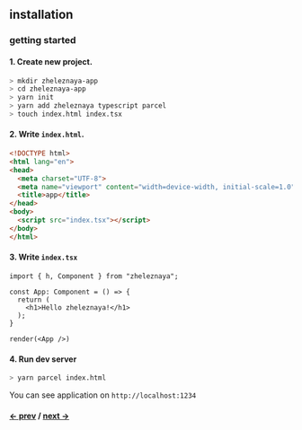 ## installation

### getting started

#### 1. Create new project.

```bash
> mkdir zheleznaya-app
> cd zheleznaya-app
> yarn init
> yarn add zheleznaya typescript parcel
> touch index.html index.tsx
```

#### 2. Write `index.html`.

```html
<!DOCTYPE html>
<html lang="en">
<head>
  <meta charset="UTF-8">
  <meta name="viewport" content="width=device-width, initial-scale=1.0">
  <title>app</title>
</head>
<body>
  <script src="index.tsx"></script>
</body>
</html>
```

#### 3. Write `index.tsx`

```tsx
import { h, Component } from "zheleznaya";

const App: Component = () => {
  return (
    <h1>Hello zheleznaya!</h1>
  );
}

render(<App />)
```

#### 4. Run dev server

```bash
> yarn parcel index.html
```

You can see application on `http://localhost:1234`


#### [<- prev](#index) / [next ->](#api-references)
